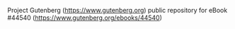 Project Gutenberg (https://www.gutenberg.org) public repository for eBook #44540 (https://www.gutenberg.org/ebooks/44540)
